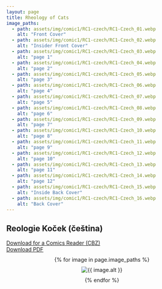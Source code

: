 ```yaml
---
layout: page
title: Rheology of Cats 
image_paths:
  - path: assets/img/comic1/RC1-czech/RC1-Czech_01.webp 
    alt: "Front Cover"
  - path: assets/img/comic1/RC1-czech/RC1-Czech_02.webp
    alt: "Insider Front Cover"
  - path: assets/img/comic1/RC1-czech/RC1-Czech_03.webp
    alt: "page 1"
  - path: assets/img/comic1/RC1-czech/RC1-Czech_04.webp
    alt: "page 2"
  - path: assets/img/comic1/RC1-czech/RC1-Czech_05.webp
    alt: "page 3"
  - path: assets/img/comic1/RC1-czech/RC1-Czech_06.webp
    alt: "page 4"
  - path: assets/img/comic1/RC1-czech/RC1-Czech_07.webp
    alt: "page 5"
  - path: assets/img/comic1/RC1-czech/RC1-Czech_08.webp
    alt: "page 6"
  - path: assets/img/comic1/RC1-czech/RC1-Czech_09.webp
    alt: "page 7"
  - path: assets/img/comic1/RC1-czech/RC1-Czech_10.webp
    alt: "page 8"
  - path: assets/img/comic1/RC1-czech/RC1-Czech_11.webp
    alt: "page 9"
  - path: assets/img/comic1/RC1-czech/RC1-Czech_12.webp
    alt: "page 10"
  - path: assets/img/comic1/RC1-czech/RC1-Czech_13.webp
    alt: "page 11"
  - path: assets/img/comic1/RC1-czech/RC1-Czech_14.webp
    alt: "page 12"
  - path: assets/img/comic1/RC1-czech/RC1-Czech_15.webp
    alt: "Inside Back Cover"
  - path: assets/img/comic1/RC1-czech/RC1-Czech_16.webp
    alt: "Back Cover"
---
```


<div class="col-lg-12 text-center">
	<h2 class="section-heading text-uppercase">Reologie Koček (čeština)</h2>
        <div class="text-muted">
           <a href="{{ site.url }}/downloads/comic1-czech/RC1-Czech.cbz">Download for a Comics Reader (CBZ)</a>
        </div>
        <div class="text-muted">
           <a href="{{ site.url }}/downloads/comic1-czech/RC1-Czech.pdf">Download PDF</a>
        </div>
        
</div>

<div style="display: flex; flex-direction: column; align-items: center; margin-top: 10px; margin-bottom: 30px;">
  {% for image in page.image_paths %}
    <img src="{{ image.path }}" alt="{{ image.alt }}" style="max-width: 80%; height: auto; margin: 10px;">
  {% endfor %}
</div>












